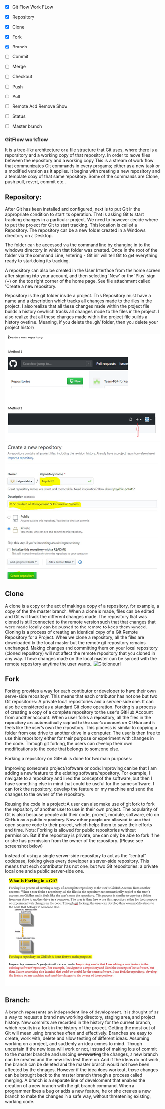 - [x] Git Flow Work FLow
- [x] Repository
- [x] Clone
- [x] Fork
- [x] Branch
- [ ] Commit
- [ ] Merge
- [ ] Checkout
- [ ] Push
- [ ] Pull
- [ ] Remote
        Add
        Remove
        Show
- [ ] Status
- [ ] Master branch


### GitFlow workflow

It is a tree-like architecture or a file structure that Git uses, where there is a reporsitory and a working copy of that repository. In order to move files between the repository and a working copy
This is a stream of work flow that communicates Git commands in every progams; either as a new task or a modified version as it applies. It begins with creating a new repository and a template copy of that same repository. Some of the commands are Clone, push pull, revert, commit etc…


## Repository:
After Git has been installed and configured, next is to put Git in the appropriate condition to start its operation. That is asking Git to start tracking changes in a particular project. We need to however decide where to put the project for Git to start tracking. This location is called a Repository. The repository can be a new folder created in a Windows directory on a Desktop.

The folder can be accessed via the command line by changing in to the windows directory in which that folder was created. Once in the root of the folder via the command Line, entering - Git init will tell Git to get everything ready to start doing its tracking.

A repository can also be created in the User Interface from the home screen after signing into your account, and then selecting 'New' or the 'Plus' sign (+) on the top right corner of the home page. See file attachment called 'Create a new repository.

Repository is the git folder inside a project. This Repository must have a name and a description which tracks all changes made to the files in the project. I also realize that all these changes made within the project file builds a history ovwhich tracks all changes made to the files in the project. I also realize that all these changes made within the project file builds a history ovetime. Meaning, if you delete the .git/ folder, then you delete your project history
 
![Screenshot added on creating a new repository](https://raw.githubusercontent.com/pyruskimo/LarryTaiyeImages/master/TestImage1.PNG)
![Scrrenshot added for Repository workflow](https://github.com/taiyealabi/TaiyeNJIT/blob/master/Repository%20Screenshot.JPG)


## Clone
A clone is a copy or the act of making a copy of a repository, for example, a copy of the the master branch. When a clone is made, files can be edited and Git will track the different changes made. The repository that was cloned is still connected to the remote version such that that changes that were made locally can be pushed to the remote to keep them synced.
Cloning is a process of creating an identical copy of a Git Remote Repository for a Project.
When we clone a repository, all the files are downloaded to the local master but the remote git repository remains unchanged. Making changes and committing them on your local repository (cloned repository) will not affect the remote repository that you cloned in any way. These changes made on the local master can be synced with the remote repository anytime the user wants..
![Gitcloneurl](https://github.com/taiyealabi/Team4LARRYTAIYE/blob/master/Cloning%20a%20Git.JPG?raw=true)


## Fork
Forking provides a way for each contibutor or developer to have their own serve-side repositoyr. This means that each ontributor has not one but two Git repositories: A private local repositories and a servier-side one. It can also be considered as a standard Git clone operation.
Forking is a process of creating a copy of a complete repository to the user’s GitHub Account from another account. When a user forks a repository, all the files in the repository are automatically copied to the user’s account on GitHub and it feels like the user’s own the repository. This process is similar to copying a folder from one drive to another drive in a computer. The user is then free to use this repository either for their purpose or experiment with changes in the code. Through git forking, the users can develop their own modifications to the code that belongs to someone else.
 
Forking a repository on GitHub is done for two main purposes:

Improving someone’s project/software or code: Improving can be that I am adding a new feature to the existing software/repository. For example, I navigate to a repository and liked the concept of the software, but then I have something else in mind that could be useful for the same software. I can fork the repository, develop the feature on my machine and send the changes to the owner of the repository.

Reusing the code in a project: A user can also make use of git fork to fork the repository of another user to use in their own project. The popularity of Git is also because people add their code, project, module, software, etc on GitHub as a public repository. Now other people are allowed to use that open source code to their project, which helps them to save their efforts and time. 
Note: Forking is allowed for public repositories without permission. But if the repository is private, one can only be able to fork if he or she has permission from the owner of the repository. (Please see screenshot below)

Instead of using a single server-side repository to act as the “central” codebase, forking gives every developer a server-side repository. This means that each contributor has not one, but two Git repositories: a private local one and a public server-side one.
![Screenshot for Git Fork](https://github.com/taiyealabi/TaiyeNJIT/blob/master/Git%20Fork%20Screenshot.JPG)


## Branch:
A branch represents an independent line of development. It is thought of as a way to request a brand new working directory, staging area, and project history. New commits are recorded in the history for the current branch, which results in a fork in the history of the project.
Getting the most out of Git will mean using branches often and effectively. Branches are easy to create, work with, delete and allow testing of different ideas. Assuming working on a project, and suddenly an idea comes to mind. Though uncertain if the new idea will work or not, instead of making lots of commit to the master branche and undoing <del>or reverting</del> the changes, a new branch can be created and the new idea test there on. And if the ideas do not work, the branch can be deleted and the master branch would not have been affected by the chnages. However if the idea does workout, those changes can be brought back to the master branch through a process called merging.
A branch is a separate line of development that enables the creation of a new branch with the git branch command. When a programmer fixes a bug or adds a new feature, he or she creates a new branch to make the changes in a safe way, without threatening existing, working code. 
       

